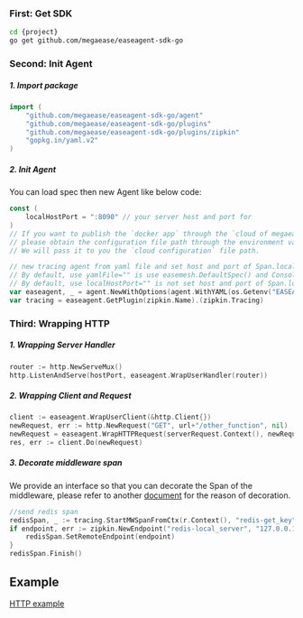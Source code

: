 ### First: Get SDK
```bash
cd {project}
go get github.com/megaease/easeagent-sdk-go
```

### Second: Init Agent

##### 1. Import package
    
```go
import (
	"github.com/megaease/easeagent-sdk-go/agent"
	"github.com/megaease/easeagent-sdk-go/plugins"
	"github.com/megaease/easeagent-sdk-go/plugins/zipkin"
	"gopkg.in/yaml.v2"
)
```

##### 2. Init Agent
You can load spec then new Agent like below code:
```go
const (
	localHostPort = ":8090" // your server host and port for
)
// If you want to publish the `docker app` through the `cloud of megaease` and send the monitoring data to the `cloud`, 
// please obtain the configuration file path through the environment variable `EASEAGENT_CONFIG`.
// We will pass it to you the `cloud configuration` file path.

// new tracing agent from yaml file and set host and port of Span.localEndpoint
// By default, use yamlFile="" is use easemesh.DefaultSpec() and Console Reporter for tracing.
// By default, use localHostPort="" is not set host and port of Span.localEndpoint.
var easeagent, _ = agent.NewWithOptions(agent.WithYAML(os.Getenv("EASEAGENT_CONFIG"), localHostPort))
var tracing = easeagent.GetPlugin(zipkin.Name).(zipkin.Tracing)
```
### Third: Wrapping HTTP

##### 1. Wrapping Server Handler 
```go
router := http.NewServeMux()
http.ListenAndServe(hostPort, easeagent.WrapUserHandler(router))
```

##### 2. Wrapping Client and Request
```go
client := easeagent.WrapUserClient(&http.Client{})
newRequest, err := http.NewRequest("GET", url+"/other_function", nil)
newRequest = easeagent.WrapHTTPRequest(serverRequest.Context(), newRequest)
res, err := client.Do(newRequest)
```

##### 3. Decorate middleware span

We provide an interface so that you can decorate the Span of the middleware, please refer to another [document](./megaease-cloud-config.md) for the reason of decoration.

```go
//send redis span
redisSpan, _ := tracing.StartMWSpanFromCtx(r.Context(), "redis-get_key", zipkin.Redis)
if endpoint, err := zipkin.NewEndpoint("redis-local_server", "127.0.0.1:8090"); err == nil {
    redisSpan.SetRemoteEndpoint(endpoint)
}
redisSpan.Finish()
```
## Example
[HTTP example](../example/http/main.go)
